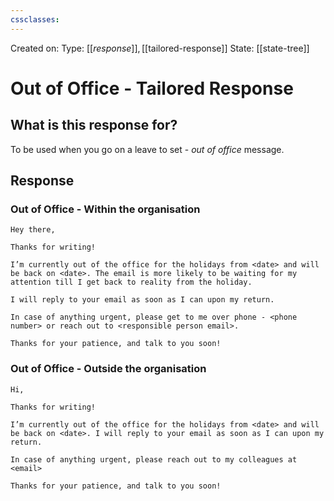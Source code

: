 ```yaml
---
cssclasses:
---
```

Created on: 
Type: [[$response]], [[$tailored-response]]
State: [[state-tree]]
# Out of Office - Tailored Response 

## What is this response for?

To be used when you go on a leave to set - *out of office* message.
## Response
### Out of Office - Within the organisation

```
Hey there,

Thanks for writing!

I’m currently out of the office for the holidays from <date> and will be back on <date>. The email is more likely to be waiting for my attention till I get back to reality from the holiday.

I will reply to your email as soon as I can upon my return.

In case of anything urgent, please get to me over phone - <phone number> or reach out to <responsible person email>.

Thanks for your patience, and talk to you soon!

```

### Out of Office - Outside the organisation

```
Hi,

Thanks for writing!

I’m currently out of the office for the holidays from <date> and will be back on <date>. I will reply to your email as soon as I can upon my return.

In case of anything urgent, please reach out to my colleagues at <email>

Thanks for your patience, and talk to you soon!
```
